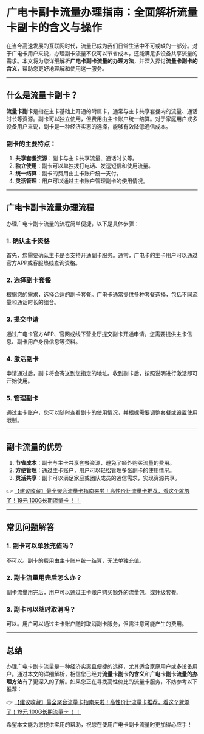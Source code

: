 # 广电卡副卡流量办理指南：全面解析流量卡副卡的含义与操作

在当今高速发展的互联网时代，流量已成为我们日常生活中不可或缺的一部分。对于广电卡用户来说，办理副卡流量不仅可以节省成本，还能满足多设备共享流量的需求。本文将为您详细解析**广电卡副卡流量的办理方法**，并深入探讨**流量卡副卡的含义**，帮助您更好地理解和使用这一服务。

---

## 什么是流量卡副卡？

**流量卡副卡**是指在主卡基础上开通的附属卡，通常与主卡共享套餐内的流量、通话时长等资源。副卡可以独立使用，但费用由主卡账户统一结算。对于家庭用户或多设备用户来说，副卡是一种经济实惠的选择，能够有效降低通信成本。

### 副卡的主要特点：
1. **共享套餐资源**：副卡与主卡共享流量、通话时长等。
2. **独立使用**：副卡可以单独拨打电话、发送短信和使用流量。
3. **统一结算**：副卡的费用由主卡账户统一支付。
4. **灵活管理**：用户可以通过主卡账户管理副卡的使用情况。

---

## 广电卡副卡流量办理流程

办理广电卡副卡流量的流程简单便捷，以下是具体步骤：

### 1. 确认主卡资格
首先，您需要确认主卡是否支持开通副卡服务。通常，广电卡的主卡用户可以通过官方APP或客服热线查询资格。

### 2. 选择副卡套餐
根据您的需求，选择合适的副卡套餐。广电卡通常提供多种套餐选择，包括不同流量和通话时长的组合。

### 3. 提交申请
通过广电卡官方APP、官网或线下营业厅提交副卡开通申请。您需要提供主卡信息、副卡用户身份信息等资料。

### 4. 激活副卡
申请通过后，副卡将会寄送到您指定的地址。收到副卡后，按照说明进行激活即可开始使用。

### 5. 管理副卡
通过主卡账户，您可以随时查看副卡的使用情况，并根据需要调整套餐或设置使用限制。

---

## 副卡流量的优势

1. **节省成本**：副卡与主卡共享套餐资源，避免了额外购买流量的费用。
2. **方便管理**：通过主卡账户，用户可以轻松管理多张副卡的使用情况。
3. **灵活共享**：副卡可以满足家庭或团队成员的通信需求，实现资源共享。

👉 [【建议收藏】最全聚合流量卡指南来啦！高性价比流量卡推荐，看这个就够了！19元 100G长期流量卡 ！！](https://bit.ly/Liuliangka)

---

## 常见问题解答

### 1. 副卡可以单独充值吗？
不可以。副卡的费用由主卡账户统一结算，无法单独充值。

### 2. 副卡流量用完后怎么办？
副卡流量用完后，用户可以通过主卡账户购买额外的流量包，或升级套餐。

### 3. 副卡可以随时取消吗？
可以。用户可以通过主卡账户随时取消副卡服务，但需注意可能产生的费用。

---

## 总结

办理广电卡副卡流量是一种经济实惠且便捷的选择，尤其适合家庭用户或多设备用户。通过本文的详细解析，相信您已经对**流量卡副卡的含义**和**广电卡副卡流量的办理方法**有了更深入的了解。如果您正在寻找高性价比的流量卡服务，不妨参考以下推荐：

👉 [【建议收藏】最全聚合流量卡指南来啦！高性价比流量卡推荐，看这个就够了！19元 100G长期流量卡 ！！](https://bit.ly/Liuliangka)

希望本文能为您提供实用的帮助，祝您在使用广电卡副卡流量时更加得心应手！